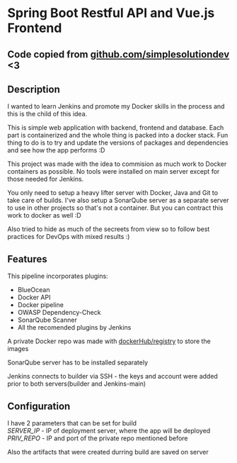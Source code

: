 # Spring Boot Restful API and Vue.js Frontend 

## Code copied from [github.com/simplesolutiondev](https://github.com/simplesolutiondev/spring-boot-restful-api-vuejs-frontend) <3

## Description
I wanted to learn Jenkins and promote my Docker skills in the process and this is the child of this idea.

This is simple web application with backend, frontend and database.
Each part is containerized and the whole thing is packed into a docker stack.
Fun thing to do is to try and update the versions of packages and dependencies and see how the app performs :D

This project was made with the idea to commision as much work to Docker containers as possible.
No tools were installed on main server except for those needed for Jenkins.

You only need to setup a heavy lifter server with Docker, Java and Git to take care of builds.
I've also setup a SonarQube server as a separate server to use in other projects so that's not a container.
But you can contract this work to docker as well :D

Also tried to hide as much of the secreets from view so to follow best practices for DevOps with mixed results :)

## Features

This pipeline incorporates plugins:
- BlueOcean
- Docker API 
- Docker pipeline 
- OWASP Dependency-Check
- SonarQube Scanner
- All the recomended plugins by Jenkins

A private Docker repo was made with [dockerHub/registry](https://hub.docker.com/_/registry) to store the images

SonarQube server has to be installed separately

Jenkins connects to builder via SSH - the keys and account were added prior to both servers(builder and Jenkins-main)

## Configuration

I have 2 parameters that can be set for build  
*SERVER_IP* - IP of deployment server, where the app will be deployed  
*PRIV_REPO* - IP and port of the private repo mentioned before  

Also the artifacts that were created durring build are saved on server